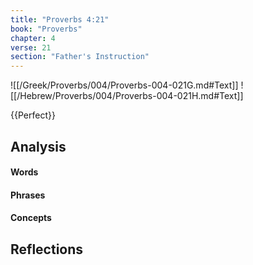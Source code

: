 ```yaml
---
title: "Proverbs 4:21"
book: "Proverbs"
chapter: 4
verse: 21
section: "Father's Instruction"
---
```

![[/Greek/Proverbs/004/Proverbs-004-021G.md#Text]]
![[/Hebrew/Proverbs/004/Proverbs-004-021H.md#Text]]

{{Perfect}}

## Analysis

#### Words

#### Phrases

#### Concepts

## Reflections
